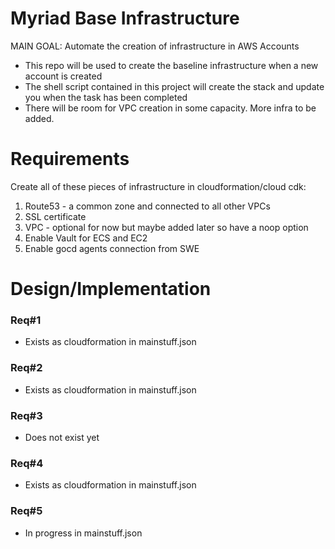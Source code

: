 # Myriad Base Infrastructure 
MAIN GOAL: Automate the creation of infrastructure in AWS Accounts

- This repo will be used to create the baseline infrastructure when a new account is created
- The shell script contained in this project will create the stack and update you when the task has been completed
- There will be room for VPC creation in some capacity. More infra to be added. 

# Requirements
Create all of these pieces of infrastructure in cloudformation/cloud cdk:

1. Route53 - a common zone and connected to all other VPCs 
2. SSL certificate 
3. VPC - optional for now but maybe added later so have a noop option
4. Enable Vault for ECS and EC2
5. Enable gocd agents connection from SWE


# Design/Implementation
### Req#1 
- Exists as cloudformation in mainstuff.json

### Req#2
- Exists as cloudformation in mainstuff.json 

### Req#3
- Does not exist yet

### Req#4
- Exists as cloudformation in mainstuff.json

### Req#5
- In progress in mainstuff.json

